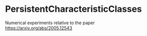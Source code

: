 # PersistentCharacteristicClasses
Numerical experiments relative to the paper https://arxiv.org/abs/2005.12543
